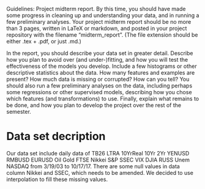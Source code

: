 Guidelines:
Project midterm report. By this time, you should have made some progress in cleaning up and understanding your data, and in running a few preliminary analyses. Your project midterm report should be no more than 3 pages, written in LaTeX or markdown, and posted in your project repository with the filename “midterm_report”. (The file extension should be either .tex + .pdf, or just .md.)

In the report, you should describe your data set in greater detail. Describe how you plan to avoid over (and under-)fitting, and how you will test the effectiveness of the models you develop. Include a few histograms or other descriptive statistics about the data. How many features and examples are present? How much data is missing or corrupted? How can you tell? You should also run a few preliminary analyses on the data, including perhaps some regressions or other supervised models, describing how you chose which features (and transformations) to use. Finally, explain what remains to be done, and how you plan to develop the project over the rest of the semester.


# Data set decription
Our data set include daily data of TB26	LTRA	10YrReal	10Yr	2Yr	YENUSD	RMBUSD	EURUSD	Oil	Gold	FTSE	Nikkei	S&P	SSEC	VIX	DJIA	RUSS Unem	NASDAQ from 3/19/03 to 10/17/17. There are some null values in data column Nikkei and SSEC, which needs to be amended. We decided to use interpolation to fill these missing values.


